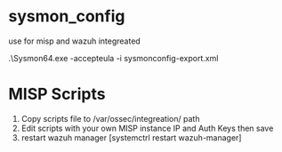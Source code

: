 # sysmon_config
 use for misp and wazuh integreated

 .\Sysmon64.exe -accepteula -i sysmonconfig-export.xml


# MISP Scripts
 1. Copy scripts file to /var/ossec/integreation/ path
 2. Edit scripts with your own MISP instance IP and Auth Keys then save
 3. restart wazuh manager [systemctrl restart wazuh-manager]